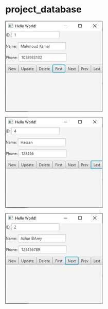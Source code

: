 # project_database
![img](https://github.com/Mahmoudkamal448/project_database/blob/master/1.jpg)

![img](https://github.com/Mahmoudkamal448/project_database/blob/master/2.jpg)

![img](https://github.com/Mahmoudkamal448/project_database/blob/master/3.jpg)
